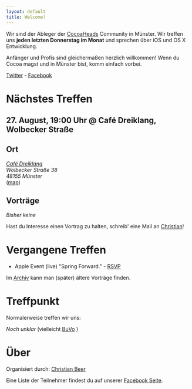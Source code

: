 ```yaml
---
layout: default
title: Welcome!
---
```


Wir sind der Ableger der [CocoaHeads](http://www.cocoaheads.org) Community in Münster. Wir treffen uns **jeden letzten Donnerstag im Monat** und sprechen über iOS und OS X Entwicklung.

Anfänger und Profis sind gleichermaßen herzlich willkommen! Wenn du Cocoa magst und in Münster bist, komm einfach vorbei.

<!--  id="social-buttons" -->
<div class="container-fluid">
	<a class="twitter" href="https://twitter.com/cocoaheads_ms"><span class="title">Twitter</span></a>
	 - 
	<a class="vimeo" href="https://www.facebook.com/groups/cocoaheads.ms/"><span clasS="title">Facebook</span></a> 
<!--	<a class="google" href="http://groups.google.com/group/berlin-cocoaheads?hl=de">
		<span class="title">Groups</span>
	</a> -->
	<div class="clear"></div>
</div>

# Nächstes Treffen

<h2 class="meeting upcoming">27. August, 19:00 Uhr @ Café Dreiklang, Wolbecker Straße</h2>

## Ort

<address><a href="https://www.facebook.com/stullenschmiede/info?tab=page_info">Café Dreiklang</a><br/>
Wolbecker Straße 38<br/>
48155 Münster<br/>
</address>
(<a href="https://www.google.com/maps/place/Wolbecker+Str.+38,+48155+Münster,+Germany/@51.9574967,7.6398686,17z/data=!3m1!4b1!4m2!3m1!1s0x47b9bad8f0000673:0xf2987a2491b207cd">map</a>)

<!--<address><a href="https://www.google.com/maps/place/Früh+Bis+Spät/@51.961794,7.633094,17z/data=!3m1!4b1!4m2!3m1!1s0x47b9bae7be7a8a05:0xef38ea6ffd59a6f2">Früh bis Spät</a><br/>
Alter Steinweg 31<br/>
48143 Münster<br/>
</address>
(<a href="https://www.google.com/maps/place/Früh+Bis+Spät/@51.961794,7.633094,17z/data=!3m1!4b1!4m2!3m1!1s0x47b9bae7be7a8a05:0xef38ea6ffd59a6f2">map</a>)-->

## Vorträge

_Bisher keine_

<div id="talk-survey" class="drop-shadow lifted">
    Hast du Interesse einen Vortrag zu halten, schreib' eine Mail an <a href="mailto:cocoaheads-ms@chbeer.de">Christian</a>!
</div>

# Vergangene Treffen

* Apple Event (live) "Spring Forward." - [RSVP](https://www.facebook.com/events/1571788669765074/)


Im [Archiv](talks-archive.html) kann man (später) ältere Vorträge finden.

# Treffpunkt

Normalerweise treffen wir uns:

_Noch unklar_ (vielleicht [BuVo](https://www.google.com/maps/place/Der+Bunte+Vogel/@51.961572,7.631933,17z/data=!4m7!1m4!3m3!1s0x47b9badcec10a469:0x391f394c77bd9482!2sDer+Bunte+Vogel!3b1!3m1!1s0x47b9badcec10a469:0x391f394c77bd9482) )
<!--<address id="codekollektiv-vcard">
  <strong>CodeKollektiv</strong><br>
  Großbeerenstraße 79, 3rd floor<br>
  10963 Berlin (Kreuzberg)<br>
</address>

<a href="http://maps.google.com/maps?q=Gro%C3%9Fbeerenstra%C3%9Fe+79,+10963,+Berlin,+Deutschland&hl=en&ie=UTF8&sll=37.0625,-95.677068&sspn=52.815565,56.953125&vpsrc=6&hnear=Gro%C3%9Fbeerenstra%C3%9Fe+79,+Berlin+10963+Berlin,+Germany&t=v&z=16">CodeKollektiv on Google Maps</a>

The closest subway stations are:

<p>
      <a href="http://www.fahrinfo-berlin.de/Fahrinfo/bin/" title="Fahrplan Info"><img style="height:30px" src="http://upload.wikimedia.org/wikipedia/commons/thumb/d/d4/Bvg-logo.svg/235px-Bvg-logo.svg.png"></a><br>
      <a class="bvg u1" href="http://www.bvg.de/index.php/de/3729/name/U-Bahnlinie+U1.html" title="U1 subway info">U1</a>
      <a class="bvg u7" href="http://www.bvg.de/index.php/de/3735/name/U-Bahnlinie+U7.html" title="U7 subway info">U7</a>
      <a href="http://www.bvg.de/index.php/de/3729/name/U-Bahnlinie+U1/area/89482.html" title="Subway station info">Möckernbrücke</a>
      (<a href="http://goo.gl/maps/40kY" title="Route from Möckernbrücke to CodeKollektiv">~5 min walk from Ausgang Tempelhofer Ufer / Möckernstr</a>)
      <br>
      <a class="bvg u6" href="http://www.bvg.de/index.php/de/3734/name/U-Bahnlinie+U6.html" title="U6 subway info">U6</a>
      <a class="bvg u7" href="http://www.bvg.de/index.php/de/3735/name/U-Bahnlinie+U7.html" title="U7 subway info">U7</a>
      <a class="bvg bus" href="http://www.bvg.de/index.php/de/binaries/asset/download/58202/file/1-1" title="Bus 140 stops">140</a>
      <a class="bvg metrobus" href="http://www.bvg.de/index.php/de/binaries/asset/download/22107/file/1-1" title="Bus M19 stops"><span class="metrobus">M</span>19</a>
      <a href="http://www.bvg.de/index.php/de/3735/name/U-Bahnlinie+U7/area/89332.html" title="Subway station info">Mehringdamm</a>
      (<a href="http://goo.gl/maps/gG37" title="Route from Mehringdamm to CodeKollektiv">~5–10 min walk from Ausgang Obentrautstraße / Finanzamt.</a>)
      <br>
      <a class="bvg u1" href="http://www.bvg.de/index.php/de/3729/name/U-Bahnlinie+U1.html" title="U1 subway info">U1</a>
      <a class="bvg u6" href="http://www.bvg.de/index.php/de/3734/name/U-Bahnlinie+U6.html" title="U6 subway info">U6</a>
      <a class="bvg bus" href="http://www.bvg.de/index.php/de/binaries/asset/download/22274/file/1-1" title="Bus 248 stops">248</a>
      <a class="bvg metrobus" href="http://www.bvg.de/index.php/de/binaries/asset/download/22119/file/1-1" title="Bus M41 stops"><span class="metrobus">M</span>41</a>
      <a href="http://www.bvg.de/index.php/de/3735/name/U-Bahnlinie+U7/area/89332.html" title="Subway station info">Hallesches Tor</a>
      (<a href="http://goo.gl/maps/GlR4" title="Route from Hallesches Tor to CodeKollektiv">~10–15 min walk</a>)
  </p>	
  
## Drinks and Food

Drinks are available on site for € 1.– per bottle.

Wanna grab something to eat before the meetup? There is a good pizza/pasta place on the corner right next to CodeKollektiv. 

Also, there are a lot of food stalls around U Mehringdamm.
-->

# Über

Organisiert durch: [Christian Beer](http://chbeer.de)

Eine Liste der Teilnehmer findest du auf unserer [Facebook Seite](https://www.facebook.com/groups/cocoaheads.ms/).
